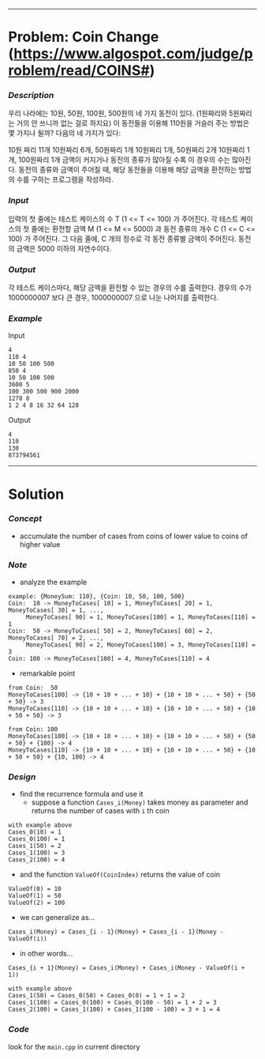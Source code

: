 
---

# Problem: Coin Change (https://www.algospot.com/judge/problem/read/COINS#)

### *Description*
우리 나라에는 10원, 50원, 100원, 500원의 네 가지 동전이 있다. (1원짜리와 5원짜리는 거의 안 쓰니까 없는 걸로 하지요) 이 동전들을 이용해 110원을 거슬러 주는 방법은 몇 가지나 될까? 다음의 네 가지가 있다:

10원 짜리 11개
10원짜리 6개, 50원짜리 1개
10원짜리 1개, 50원짜리 2개
10원짜리 1개, 100원짜리 1개
금액이 커지거나 동전의 종류가 많아질 수록 이 경우의 수는 많아진다. 동전의 종류와 금액이 주어질 때, 해당 동전들을 이용해 해당 금액을 환전하는 방법의 수를 구하는 프로그램을 작성하라.

### *Input*
입력의 첫 줄에는 테스트 케이스의 수 T (1 <= T <= 100) 가 주어진다. 각 테스트 케이스의 첫 줄에는 환전할 금액 M (1 <= M <= 5000) 과 동전 종류의 개수 C (1 <= C <= 100) 가 주어진다. 그 다음 줄에, C 개의 정수로 각 동전 종류별 금액이 주어진다. 동전의 금액은 5000 이하의 자연수이다.

### *Output*
각 테스트 케이스마다, 해당 금액을 환전할 수 있는 경우의 수를 출력한다. 경우의 수가 1000000007 보다 큰 경우, 1000000007 으로 나눈 나머지를 출력한다.

### *Example*
Input
```
4
110 4
10 50 100 500
850 4
10 50 100 500
3600 5
100 300 500 900 2000
1278 8
1 2 4 8 16 32 64 128
```
Output
```
4
110
130
873794561
```

---

# Solution

### *Concept*
- accumulate the number of cases from coins of lower value to coins of higher value

### *Note*
- analyze the example
```
example: {MoneySum: 110}, {Coin: 10, 50, 100, 500}
Coin:  10 -> MoneyToCases[ 10] = 1, MoneyToCases[ 20] = 1, MoneyToCases[ 30] = 1, ...,
	 MoneyToCases[ 90] = 1, MoneyToCases[100] = 1, MoneyToCases[110] = 1
Coin:  50 -> MoneyToCases[ 50] = 2, MoneyToCases[ 60] = 2, MoneyToCases[ 70] = 2, ...,
	 MoneyToCases[ 90] = 2, MoneyToCases[100] = 3, MoneyToCases[110] = 3
Coin: 100 -> MoneyToCases[100] = 4, MoneyToCases[110] = 4
```

- remarkable point
```
from Coin:  50
MoneyToCases[100] -> {10 + 10 + ... + 10} + {10 + 10 + ... + 50} + {50 + 50} -> 3
MoneyToCases[110] -> {10 + 10 + ... + 10} + {10 + 10 + ... + 50} + {10 + 50 + 50} -> 3

from Coin: 100
MoneyToCases[100] -> {10 + 10 + ... + 10} + {10 + 10 + ... + 50} + {50 + 50} + {100} -> 4
MoneyToCases[110] -> {10 + 10 + ... + 10} + {10 + 10 + ... + 50} + {10 + 50 + 50} + {10, 100} -> 4
```

### *Design*
- find the recurrence formula and use it
    - suppose a function `Cases_i(Money)` takes money as parameter and returns the number of cases with `i` th coin
```
with example above
Cases_0(10) = 1
Cases_0(100) = 1
Cases_1(50) = 2
Cases_1(100) = 3
Cases_2(100) = 4
```

- and the function `ValueOf(CoinIndex)` returns the value of coin
```
ValueOf(0) = 10
ValueOf(1) = 50
ValueOf(2) = 100
```

- we can generalize as...
```
Cases_i(Money) = Cases_{i - 1}(Money) + Cases_{i - 1}(Money - ValueOf(i))
```

- in other words...
```
Cases_{i + 1}(Money) = Cases_i(Money) + Cases_i(Money - ValueOf(i + 1))

with example above
Cases_1(50) = Cases_0(50) + Cases_0(0) = 1 + 1 = 2
Cases_1(100) = Cases_0(100) + Cases_0(100 - 50) = 1 + 2 = 3
Cases_2(100) = Cases_1(100) + Cases_1(100 - 100) = 3 + 1 = 4
```

### *Code*
look for the `main.cpp` in current directory